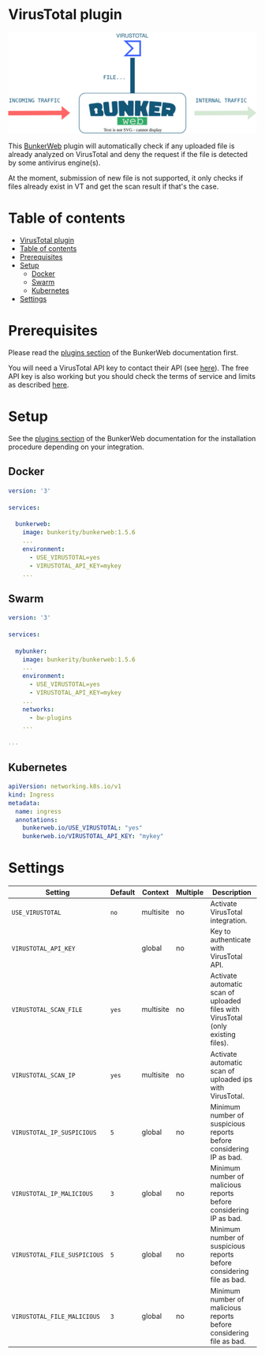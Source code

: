 # VirusTotal plugin

<p align="center">
	<img alt="BunkerWeb VirusTotal diagram" src="https://github.com/bunkerity/bunkerweb-plugins/raw/main/virustotal/docs/diagram.svg" />
</p>

This [BunkerWeb](https://www.bunkerweb.io) plugin will automatically check if any uploaded file is already analyzed on VirusTotal and deny the request if the file is detected by some antivirus engine(s).

At the moment, submission of new file is not supported, it only checks if files already exist in VT and get the scan result if that's the case.

# Table of contents

- [VirusTotal plugin](#virustotal-plugin)
- [Table of contents](#table-of-contents)
- [Prerequisites](#prerequisites)
- [Setup](#setup)
  - [Docker](#docker)
  - [Swarm](#swarm)
  - [Kubernetes](#kubernetes)
- [Settings](#settings)

# Prerequisites

Please read the [plugins section](https://docs.bunkerweb.io/latest/plugins) of the BunkerWeb documentation first.

You will need a VirusTotal API key to contact their API (see [here](https://support.virustotal.com/hc/en-us/articles/115002088769-Please-give-me-an-API-key)). The free API key is also working but you should check the terms of service and limits as described [here](https://support.virustotal.com/hc/en-us/articles/115002119845-What-is-the-difference-between-the-public-API-and-the-private-API-).

# Setup

See the [plugins section](https://docs.bunkerweb.io/latest/plugins) of the BunkerWeb documentation for the installation procedure depending on your integration.

## Docker

```yaml
version: '3'

services:

  bunkerweb:
    image: bunkerity/bunkerweb:1.5.6
    ...
    environment:
      - USE_VIRUSTOTAL=yes
      - VIRUSTOTAL_API_KEY=mykey
    ...
```

## Swarm

```yaml
version: '3'

services:

  mybunker:
    image: bunkerity/bunkerweb:1.5.6
    ...
    environment:
      - USE_VIRUSTOTAL=yes
      - VIRUSTOTAL_API_KEY=mykey
    ...
    networks:
      - bw-plugins
    ...

...
```

## Kubernetes

```yaml
apiVersion: networking.k8s.io/v1
kind: Ingress
metadata:
  name: ingress
  annotations:
    bunkerweb.io/USE_VIRUSTOTAL: "yes"
    bunkerweb.io/VIRUSTOTAL_API_KEY: "mykey"
```

# Settings

|          Setting           |Default| Context |Multiple|                                  Description                                   |
|----------------------------|-------|---------|--------|--------------------------------------------------------------------------------|
|`USE_VIRUSTOTAL`            |`no`   |multisite|no      |Activate VirusTotal integration.                                                |
|`VIRUSTOTAL_API_KEY`        |       |global   |no      |Key to authenticate with VirusTotal API.                                        |
|`VIRUSTOTAL_SCAN_FILE`      |`yes`  |multisite|no      |Activate automatic scan of uploaded files with VirusTotal (only existing files).|
|`VIRUSTOTAL_SCAN_IP`        |`yes`  |multisite|no      |Activate automatic scan of uploaded ips with VirusTotal.                        |
|`VIRUSTOTAL_IP_SUSPICIOUS`  |`5`    |global   |no      |Minimum number of suspicious reports before considering IP as bad.              |
|`VIRUSTOTAL_IP_MALICIOUS`   |`3`    |global   |no      |Minimum number of malicious reports before considering IP as bad.               |
|`VIRUSTOTAL_FILE_SUSPICIOUS`|`5`    |global   |no      |Minimum number of suspicious reports before considering file as bad.            |
|`VIRUSTOTAL_FILE_MALICIOUS` |`3`    |global   |no      |Minimum number of malicious reports before considering file as bad.             |
